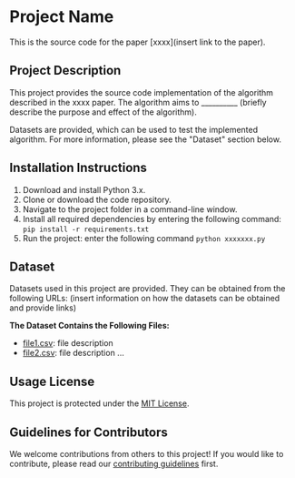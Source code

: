 # Project Name

This is the source code for the paper [xxxx](insert link to the paper).

## Project Description

This project provides the source code implementation of the algorithm described in the xxxx paper. The algorithm aims to __________ (briefly describe the purpose and effect of the algorithm).

Datasets are provided, which can be used to test the implemented algorithm. For more information, please see the "Dataset" section below.

## Installation Instructions

1. Download and install Python 3.x.
2. Clone or download the code repository.
3. Navigate to the project folder in a command-line window.
4. Install all required dependencies by entering the following command: `pip install -r requirements.txt`
5. Run the project: enter the following command `python xxxxxxx.py`

## Dataset

Datasets used in this project are provided. They can be obtained from the following URLs: (insert information on how the datasets can be obtained and provide links)

__The Dataset Contains the Following Files:__
- [file1.csv](URL): file description
- [file2.csv](URL): file description
...

## Usage License

This project is protected under the [MIT License](LICENSE).

## Guidelines for Contributors

We welcome contributions from others to this project! If you would like to contribute, please read our [contributing guidelines](CONTRIBUTING.md) first.

